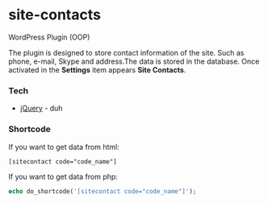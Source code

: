 # site-contacts
WordPress Plugin (OOP)

The plugin is designed to store contact information of the site. Such as phone, e-mail, Skype and address.The data is stored in the database.
Once activated in the __Settings__ item appears __Site Contacts__.

### Tech
* [jQuery] - duh

### Shortcode
If you want to get data from html:
```html
[sitecontact code="code_name"]
```

If you want to get data from php:
```php
echo do_shortcode('[sitecontact code="code_name"]');
```

[jQuery]: <http://jquery.com>